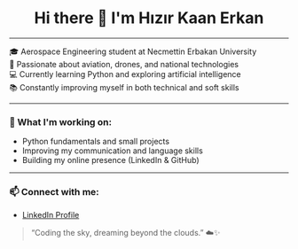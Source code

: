 <h1 align="center">Hi there 👋 I'm Hızır Kaan Erkan</h1>

---

🎓 Aerospace Engineering student at Necmettin Erbakan University  
🛫 Passionate about aviation, drones, and national technologies  
💻 Currently learning Python and exploring artificial intelligence  
📚 Constantly improving myself in both technical and soft skills

---

### 🚀 What I'm working on:
- Python fundamentals and small projects  
- Improving my communication and language skills  
- Building my online presence (LinkedIn & GitHub)

---

### 📫 Connect with me:
- [LinkedIn Profile](https://www.linkedin.com/in/hızır-kaan-erkan-999842338/)

> “Coding the sky, dreaming beyond the clouds.” ☁️✨
